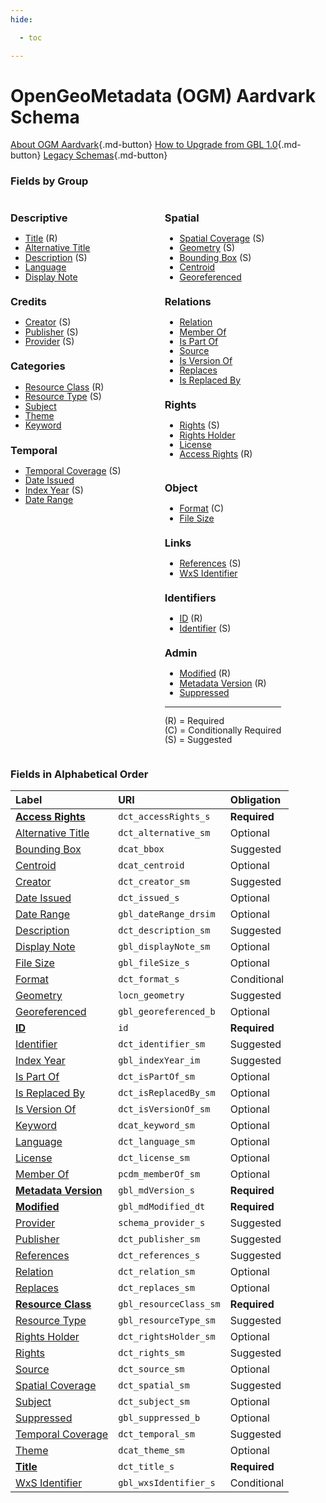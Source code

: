 ```yaml
---
hide:

  - toc

---
```


# OpenGeoMetadata (OGM) Aardvark Schema


[About OGM Aardvark](about-ogm-aardvark.md){.md-button}
[How to Upgrade from GBL 1.0](upgrading.md){.md-button}
[Legacy Schemas](legacy-versions){.md-button}

### Fields by Group

<div style="float:left; margin-right:5em; line-height:1.1" markdown="1">

### Descriptive
- [Title](ogm-aardvark/title) (R)
- [Alternative Title](ogm-aardvark/alternative-title)
- [Description](ogm-aardvark/description) (S)
- [Language](ogm-aardvark/language)
- [Display Note](ogm-aardvark/display-note)

### Credits
- [Creator](ogm-aardvark/creator) (S)
- [Publisher](ogm-aardvark/publisher) (S)
- [Provider](ogm-aardvark/provider) (S)

### Categories
- [Resource Class](ogm-aardvark/resource-class) (R)
- [Resource Type](ogm-aardvark/resource-type) (S)
- [Subject](ogm-aardvark/subject)
- [Theme](ogm-aardvark/theme)
- [Keyword](ogm-aardvark/keyword)

### Temporal
- [Temporal Coverage](ogm-aardvark/temporal-coverage) (S)
- [Date Issued](ogm-aardvark/date-issued)
- [Index Year](ogm-aardvark/index-year) (S)
- [Date Range](ogm-aardvark/date-range)

</div>
<div style="float:left; margin-right:5em; line-height:1.1" markdown="1">

### Spatial
- [Spatial Coverage](ogm-aardvark/spatial-coverage) (S)
- [Geometry](ogm-aardvark/geometry) (S)
- [Bounding Box](ogm-aardvark/bounding-box) (S)
- [Centroid](ogm-aardvark/centroid)
- [Georeferenced](ogm-aardvark/georeferenced)

### Relations
- [Relation](ogm-aardvark/relation)
- [Member Of](ogm-aardvark/member-of)
- [Is Part Of](ogm-aardvark/is-part-of)
- [Source](ogm-aardvark/source)
- [Is Version Of](ogm-aardvark/is-version-of)
- [Replaces](ogm-aardvark/replaces)
- [Is Replaced By](ogm-aardvark/is-replaced-by)

### Rights
- [Rights](ogm-aardvark/rights) (S)
- [Rights Holder](ogm-aardvark/rights-holder)
- [License](ogm-aardvark/license)
- [Access Rights](ogm-aardvark/access-rights) (R)

</div>
<div style="float:left; line-height:1.1" markdown="1">

### Object
- [Format](ogm-aardvark/format) (C)
- [File Size](ogm-aardvark/file-size)

### Links
- [References](ogm-aardvark/references) (S)
- [WxS Identifier](ogm-aardvark/wxs-identifier)

### Identifiers
- [ID](ogm-aardvark/id) (R)
- [Identifier](ogm-aardvark/identifier) (S)

### Admin
- [Modified](ogm-aardvark/modified) (R)
- [Metadata Version](ogm-aardvark/metadata-version) (R)
- [Suppressed](ogm-aardvark/suppressed)

----

(R) = Required  
(C) = Conditionally Required  
(S) = Suggested  

</div>

<br style="clear:left">

### Fields in Alphabetical Order

| Label                                                   | URI                    | Obligation  |
|:--------------------------------------------------------|:-----------------------|:------------|
| **[Access Rights](ogm-aardvark/access-rights)**       | `dct_accessRights_s`   | <span class="text-red-300">**Required**</span> |
| [Alternative Title](ogm-aardvark/alternative-title)   | `dct_alternative_sm`   | Optional    |
| [Bounding Box](ogm-aardvark/bounding-box)             | `dcat_bbox`            | Suggested |
| [Centroid](ogm-aardvark/centroid)                     | `dcat_centroid`        | Optional    |
| [Creator](ogm-aardvark/creator)                       | `dct_creator_sm`       | Suggested |
| [Date Issued](ogm-aardvark/date-issued)               | `dct_issued_s`         | Optional    |
| [Date Range](ogm-aardvark/date-range)                 | `gbl_dateRange_drsim`  | Optional    |
| [Description](ogm-aardvark/description)               | `dct_description_sm`   | Suggested |
| [Display Note](ogm-aardvark/display-note)             | `gbl_displayNote_sm`   | Optional    |
| [File Size](ogm-aardvark/file-size)                   | `gbl_fileSize_s`       | Optional    |
| [Format](ogm-aardvark/format)                         | `dct_format_s`         | Conditional |
| [Geometry](ogm-aardvark/geometry)                     | `locn_geometry`        | Suggested |
| [Georeferenced](ogm-aardvark/georeferenced)           | `gbl_georeferenced_b`  | Optional    |
| **[ID](ogm-aardvark/id)**                             | `id`                   | <span class="text-red-300">**Required**</span> |
| [Identifier](ogm-aardvark/identifier)                 | `dct_identifier_sm`    | Suggested |
| [Index Year](ogm-aardvark/index-year)                 | `gbl_indexYear_im`     | Suggested |
| [Is Part Of](ogm-aardvark/is-part-of)                 | `dct_isPartOf_sm`      | Optional    |
| [Is Replaced By](ogm-aardvark/is-replaced-by)         | `dct_isReplacedBy_sm`  | Optional    |
| [Is Version Of](ogm-aardvark/is-version-of)           | `dct_isVersionOf_sm`   | Optional    |
| [Keyword](ogm-aardvark/keyword)                       | `dcat_keyword_sm`      | Optional    |
| [Language](ogm-aardvark/language)                     | `dct_language_sm`      | Optional    |
| [License](ogm-aardvark/license)                       | `dct_license_sm`       | Optional    |
| [Member Of](ogm-aardvark/member-of)                   | `pcdm_memberOf_sm`     | Optional    |
| **[Metadata Version](ogm-aardvark/metadata-version)** | `gbl_mdVersion_s`      | <span class="text-red-300">**Required**</span> |
| **[Modified](ogm-aardvark/modified)**                 | `gbl_mdModified_dt`    | <span class="text-red-300">**Required**</span> |
| [Provider](ogm-aardvark/provider)                     | `schema_provider_s`    | Suggested |
| [Publisher](ogm-aardvark/publisher)                   | `dct_publisher_sm`     | Suggested |
| [References](ogm-aardvark/references)                 | `dct_references_s`     | Suggested |
| [Relation](ogm-aardvark/relation)                     | `dct_relation_sm`      | Optional    |
| [Replaces](ogm-aardvark/replaces)                     | `dct_replaces_sm`      | Optional    |
| **[Resource Class](ogm-aardvark/resource-class)**     | `gbl_resourceClass_sm` | <span class="text-red-300">**Required**</span> |
| [Resource Type](ogm-aardvark/resource-type)           | `gbl_resourceType_sm`  | Suggested |
| [Rights Holder](ogm-aardvark/rights-holder)           | `dct_rightsHolder_sm`  | Optional    |
| [Rights](ogm-aardvark/rights)                         | `dct_rights_sm`        | Suggested |
| [Source](ogm-aardvark/source)                         | `dct_source_sm`        | Optional    |
| [Spatial Coverage](ogm-aardvark/spatial-coverage)     | `dct_spatial_sm`       | Suggested |
| [Subject](ogm-aardvark/subject)                       | `dct_subject_sm`       | Optional    |
| [Suppressed](ogm-aardvark/suppressed)                 | `gbl_suppressed_b`     | Optional    |
| [Temporal Coverage](ogm-aardvark/temporal-coverage)   | `dct_temporal_sm`      | Suggested |
| [Theme](ogm-aardvark/theme)                           | `dcat_theme_sm`        | Optional    |
| **[Title](ogm-aardvark/title)**                       | `dct_title_s`          | <span class="text-red-300">**Required**</span> |
| [WxS Identifier](ogm-aardvark/wxs-identifier)         | `gbl_wxsIdentifier_s`  | Conditional |
